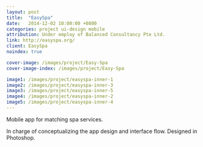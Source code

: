 ```yaml
---
layout: post
title:  "EasySpa"
date:   2014-12-02 10:00:00 +0800
categories: project ui-design mobile
attribution: Under employ of Balanced Consultancy Pte Ltd.
link: http://easyspa.org/
client: EasySpa
noindex: true

cover-image: /images/project/Easy-Spa
cover-image-index: /images/project/Easy-Spa

image1: /images/project/easyspa-inner-1
image2: /images/project/easyspa-inner-3
image3: /images/project/easyspa-inner-5
image4: /images/project/easyspa-inner-2
image5: /images/project/easyspa-inner-4
---
```


Mobile app for matching spa services.

In charge of conceptualizing the app design and interface flow. Designed in Photoshop.